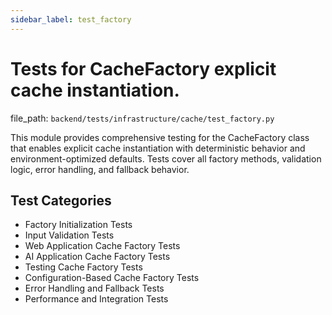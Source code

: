```yaml
---
sidebar_label: test_factory
---
```


# Tests for CacheFactory explicit cache instantiation.

  file_path: `backend/tests/infrastructure/cache/test_factory.py`

This module provides comprehensive testing for the CacheFactory class that enables
explicit cache instantiation with deterministic behavior and environment-optimized
defaults. Tests cover all factory methods, validation logic, error handling, and
fallback behavior.

## Test Categories

- Factory Initialization Tests
- Input Validation Tests
- Web Application Cache Factory Tests
- AI Application Cache Factory Tests
- Testing Cache Factory Tests
- Configuration-Based Cache Factory Tests
- Error Handling and Fallback Tests
- Performance and Integration Tests
